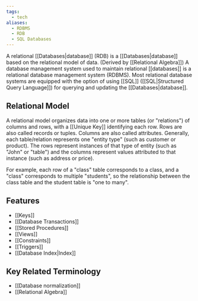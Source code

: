 ```yaml
---
tags:
  - tech
aliases:
  - RDBMS
  - RDB
  - SQL Databases
---
```

A relational [[Databases|database]] (RDB) is a [[Databases|database]] based on the relational model of data. 
(Derived by [[Relational Algebra]])
A database management system used to maintain relational [[databases]] is a relational database management system (RDBMS).
Most relational database systems are equipped with the option of using [[SQL]] ([[SQL|Structured Query Language]]) for querying and updating the [[Databases|database]].


## Relational Model

A relational model organizes data into one or more tables (or "relations") of columns and rows, with a [[Unique Key]] identifying each row.
Rows are also called records or tuples.
Columns are also called attributes.
Generally, each table/relation represents one "entity type" (such as customer or product).
The rows represent instances of that type of entity (such as "John" or "table") and the columns represent values attributed to that instance (such as address or price).

For example, each row of a "class" table corresponds to a class, and a "class" corresponds to multiple "students", so the relationship between the class table and the student table is "one to many".

## Features
- [[Keys]]
- [[Database Transactions]]
- [[Stored Procedures]]
- [[Views]]
- [[Constraints]]
- [[Triggers]]
- [[Database Index|Index]]

## Key Related Terminology
- [[Database normalization]]
- [[Relational Algebra]]